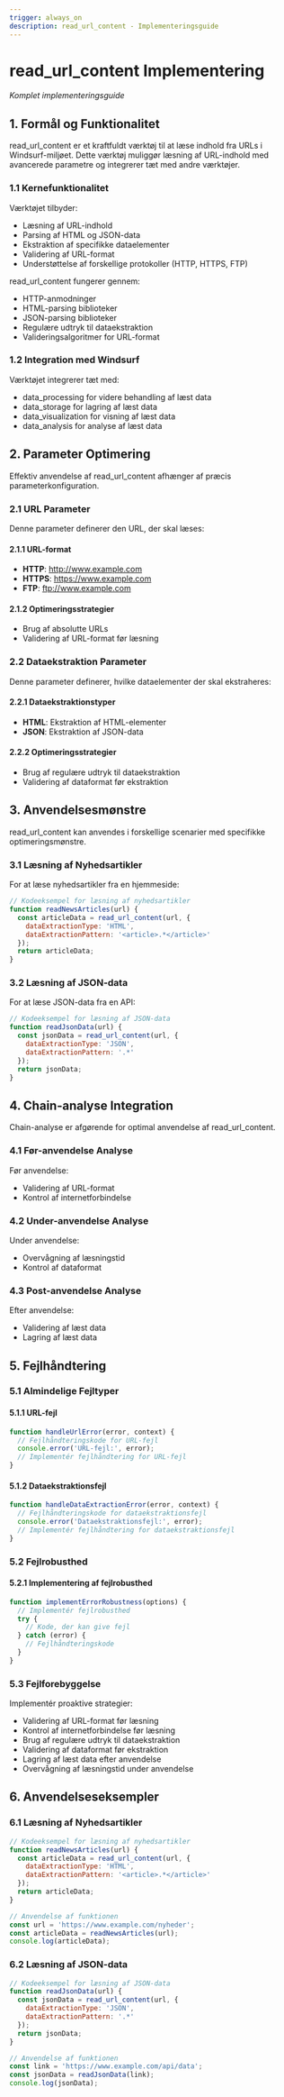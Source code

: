 ```yaml
---
trigger: always_on
description: read_url_content - Implementeringsguide
---
```



# read_url_content Implementering
*Komplet implementeringsguide*

## 1. Formål og Funktionalitet
read_url_content er et kraftfuldt værktøj til at læse indhold fra URLs i Windsurf-miljøet. Dette værktøj muliggør læsning af URL-indhold med avancerede parametre og integrerer tæt med andre værktøjer.

### 1.1 Kernefunktionalitet
Værktøjet tilbyder:
- Læsning af URL-indhold
- Parsing af HTML og JSON-data
- Ekstraktion af specifikke dataelementer
- Validering af URL-format
- Understøttelse af forskellige protokoller (HTTP, HTTPS, FTP)

read_url_content fungerer gennem:
- HTTP-anmodninger
- HTML-parsing biblioteker
- JSON-parsing biblioteker
- Regulære udtryk til dataekstraktion
- Valideringsalgoritmer for URL-format

### 1.2 Integration med Windsurf
Værktøjet integrerer tæt med:
- data_processing for videre behandling af læst data
- data_storage for lagring af læst data
- data_visualization for visning af læst data
- data_analysis for analyse af læst data

## 2. Parameter Optimering
Effektiv anvendelse af read_url_content afhænger af præcis parameterkonfiguration.

### 2.1 URL Parameter
Denne parameter definerer den URL, der skal læses:

#### 2.1.1 URL-format
- **HTTP**: http://www.example.com
- **HTTPS**: https://www.example.com
- **FTP**: ftp://www.example.com

#### 2.1.2 Optimeringsstrategier
- Brug af absolutte URLs
- Validering af URL-format før læsning

### 2.2 Dataekstraktion Parameter
Denne parameter definerer, hvilke dataelementer der skal ekstraheres:

#### 2.2.1 Dataekstraktionstyper
- **HTML**: Ekstraktion af HTML-elementer
- **JSON**: Ekstraktion af JSON-data

#### 2.2.2 Optimeringsstrategier
- Brug af regulære udtryk til dataekstraktion
- Validering af dataformat før ekstraktion

## 3. Anvendelsesmønstre
read_url_content kan anvendes i forskellige scenarier med specifikke optimeringsmønstre.

### 3.1 Læsning af Nyhedsartikler
For at læse nyhedsartikler fra en hjemmeside:
```javascript
// Kodeeksempel for læsning af nyhedsartikler
function readNewsArticles(url) {
  const articleData = read_url_content(url, {
    dataExtractionType: 'HTML',
    dataExtractionPattern: '<article>.*</article>'
  });
  return articleData;
}
```

### 3.2 Læsning af JSON-data
For at læse JSON-data fra en API:
```javascript
// Kodeeksempel for læsning af JSON-data
function readJsonData(url) {
  const jsonData = read_url_content(url, {
    dataExtractionType: 'JSON',
    dataExtractionPattern: '.*'
  });
  return jsonData;
}
```

## 4. Chain-analyse Integration
Chain-analyse er afgørende for optimal anvendelse af read_url_content.

### 4.1 Før-anvendelse Analyse
Før anvendelse:
- Validering af URL-format
- Kontrol af internetforbindelse

### 4.2 Under-anvendelse Analyse
Under anvendelse:
- Overvågning af læsningstid
- Kontrol af dataformat

### 4.3 Post-anvendelse Analyse
Efter anvendelse:
- Validering af læst data
- Lagring af læst data

## 5. Fejlhåndtering

### 5.1 Almindelige Fejltyper

#### 5.1.1 URL-fejl
```javascript
function handleUrlError(error, context) {
  // Fejlhåndteringskode for URL-fejl
  console.error('URL-fejl:', error);
  // Implementér fejlhåndtering for URL-fejl
}
```

#### 5.1.2 Dataekstraktionsfejl
```javascript
function handleDataExtractionError(error, context) {
  // Fejlhåndteringskode for dataekstraktionsfejl
  console.error('Dataekstraktionsfejl:', error);
  // Implementér fejlhåndtering for dataekstraktionsfejl
}
```

### 5.2 Fejlrobusthed

#### 5.2.1 Implementering af fejlrobusthed
```javascript
function implementErrorRobustness(options) {
  // Implementér fejlrobusthed
  try {
    // Kode, der kan give fejl
  } catch (error) {
    // Fejlhåndteringskode
  }
}
```

### 5.3 Fejlforebyggelse
Implementér proaktive strategier:
- Validering af URL-format før læsning
- Kontrol af internetforbindelse før læsning
- Brug af regulære udtryk til dataekstraktion
- Validering af dataformat før ekstraktion
- Lagring af læst data efter anvendelse
- Overvågning af læsningstid under anvendelse

## 6. Anvendelseseksempler
### 6.1 Læsning af Nyhedsartikler
```javascript
// Kodeeksempel for læsning af nyhedsartikler
function readNewsArticles(url) {
  const articleData = read_url_content(url, {
    dataExtractionType: 'HTML',
    dataExtractionPattern: '<article>.*</article>'
  });
  return articleData;
}

// Anvendelse af funktionen
const url = 'https://www.example.com/nyheder';
const articleData = readNewsArticles(url);
console.log(articleData);
```

### 6.2 Læsning af JSON-data
```javascript
// Kodeeksempel for læsning af JSON-data
function readJsonData(url) {
  const jsonData = read_url_content(url, {
    dataExtractionType: 'JSON',
    dataExtractionPattern: '.*'
  });
  return jsonData;
}

// Anvendelse af funktionen
const link = 'https://www.example.com/api/data';
const jsonData = readJsonData(link);
console.log(jsonData);
```
